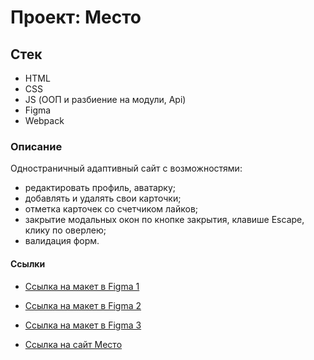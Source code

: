 # Проект: Место

## Стек
* HTML
* CSS
* JS (ООП и разбиение на модули, Api)
* Figma
* Webpack

### Описание
Одностраничный адаптивный сайт с возможностями:
* редактировать профиль, аватарку;
* добавлять и удалять свои карточки;
* отметка карточек со счетчиком лайков;
* закрытие модальных окон по кнопке закрытия, клавише Escape, клику по оверлею;
* валидация форм. 

#### Ссылки
* [Ссылка на макет в Figma 1](https://www.figma.com/file/2cn9N9jSkmxD84oJik7xL7/JavaScript.-Sprint-4?node-id=0%3A1)
* [Ссылка на макет в Figma 2](https://www.figma.com/file/bjyvbKKJN2naO0ucURl2Z0/JavaScript.-Sprint-5?node-id=0%3A1)
* [Ссылка на макет в Figma 3](https://www.figma.com/file/kRVLKwYG3d1HGLvh7JFWRT/JavaScript.-Sprint-6?node-id=0%3A1)

* [Ссылка на сайт Место](https://vev-123.github.io/mesto/)